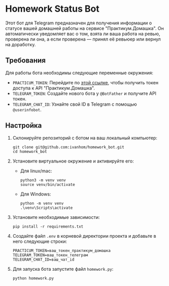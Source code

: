 # Homework Status Bot

Этот бот для Telegram предназначен для получения информации о статусе вашей домашней работы на сервисе "Практикум.Домашка". Он автоматически уведомляет вас о том, взята ли ваша работа на ревью, проверена ли она, а если проверена — принял её ревьюер или вернул на доработку.

## Требования

Для работы бота необходимы следующие переменные окружения:

- `PRACTICUM_TOKEN`: Перейдите по [этой ссылке](https://oauth.yandex.ru/authorize?response_type=token&client_id=1d0b9dd4d652455a9eb710d450ff456a), чтобы получить токен доступа к API "Практикум.Домашка".
- `TELEGRAM_TOKEN`: Создайте нового бота у `@BotFather` и получите API токен.
- `TELEGRAM_CHAT_ID`: Узнайте свой ID в Telegram с помощью `@userinfobot`.

## Настройка

1. Склонируйте репозиторий с ботом на ваш локальный компьютер:

   ```shell
   git clone git@github.com:ivanhom/homework_bot.git
   cd homework_bot
   ```

2. Установите виртуальное окружение и активируйте его:

    - Для linux/mac:
        ```shell
        python3 -m venv venv
        source venv/bin/activate
        ```
    - Для Windows:
        ```shell
        python -m venv venv
        .\venv\Scripts\activate
        ```

3. Установите необходимые зависимости:

    ```shell
    pip install -r requirements.txt
    ```

4. Создайте файл `.env` в корневой директории проекта и добавьте в него следующие строки:

    ```shell
    PRACTICUM_TOKEN=ваш_токен_практикум_домашка
    TELEGRAM_TOKEN=ваш_токен_телеграм
    TELEGRAM_CHAT_ID=ваш_чат_id
    ```

5. Для запуска бота запустите файл `homework.py`:

    ```shell
    python homework.py
    ```
